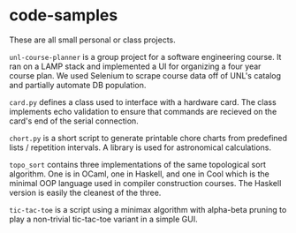 # code-samples

These are all small personal or class projects.

`unl-course-planner` is a group project for a software engineering course. It ran on a LAMP stack and implemented a UI for organizing a four year course plan. We used Selenium to scrape course data off of UNL's catalog and partially automate DB population.

`card.py` defines a class used to interface with a hardware card. The class implements echo validation to ensure that commands are recieved on the card's end of the serial connection.

`chort.py` is a short script to generate printable chore charts from predefined lists / repetition intervals. A library is used for astronomical calculations.

`topo_sort` contains three implementations of the same topological sort algorithm. One is in OCaml, one in Haskell, and one in Cool which is the minimal OOP language used in compiler construction courses. The Haskell version is easily the cleanest of the three.

`tic-tac-toe` is a script using a minimax algorithm with alpha-beta pruning to play a non-trivial tic-tac-toe variant in a simple GUI.
